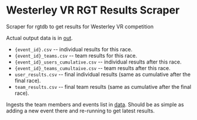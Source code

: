 # Westerley VR RGT Results Scraper

Scraper for rgtdb to get results for Westerley VR competition

Actual output data is in [out](out/).

* `{event_id}.csv` -- individual results for this race.
* `{event_id}_teams.csv` -- team results for this race.
* `{event_id}_users_cumulative.csv` -- individual results after this race.
* `{event_id}_teams_cumultaive.csv` -- team results after this race.
* `user_results.csv` -- final individual results (same as cumulative after the final race).
* `team_results.csv` -- final team results (same as cumulative after the final race).

Ingests the team members and events list in [data](data/). Should be as simple as adding a new event there and re-running to get latest results.
